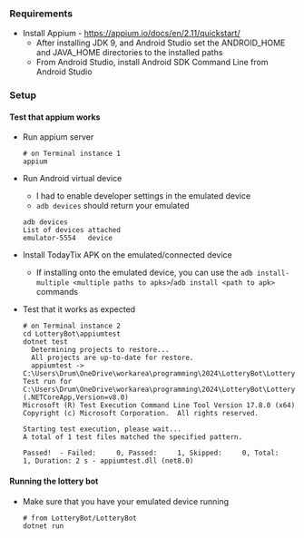 ### Requirements

* Install Appium - https://appium.io/docs/en/2.11/quickstart/
    * After installing JDK 9, and Android Studio set the ANDROID_HOME and JAVA_HOME directories to the installed paths
    * From Android Studio, install Android SDK Command Line from Android Studio

### Setup

#### Test that appium works

* Run appium server

    ```
    # on Terminal instance 1
    appium
    ```

* Run Android virtual device
    * I had to enable developer settings in the emulated device
    * `adb devices` should return your emulated

    ```
    adb devices
    List of devices attached
    emulator-5554   device
    ```

* Install TodayTix APK on the emulated/connected device
    * If installing onto the emulated device, you can use the `adb install-multiple <multiple paths to apks>`/`adb install <path to apk>` commands

* Test that it works as expected

    ```
    # on Terminal instance 2
    cd LotteryBot\appiumtest
    dotnet test
      Determining projects to restore...
      All projects are up-to-date for restore.
      appiumtest -> C:\Users\Drum\OneDrive\workarea\programming\2024\LotteryBot\LotteryBot\appiumtest\bin\Debug\net8.0\appiumtest.dll
    Test run for C:\Users\Drum\OneDrive\workarea\programming\2024\LotteryBot\LotteryBot\appiumtest\bin\Debug\net8.0\appiumtest.dll (.NETCoreApp,Version=v8.0)
    Microsoft (R) Test Execution Command Line Tool Version 17.8.0 (x64)
    Copyright (c) Microsoft Corporation.  All rights reserved.

    Starting test execution, please wait...
    A total of 1 test files matched the specified pattern.

    Passed!  - Failed:     0, Passed:     1, Skipped:     0, Total:     1, Duration: 2 s - appiumtest.dll (net8.0)
    ```

#### Running the lottery bot

* Make sure that you have your emulated device running
    ```
    # from LotteryBot/LotteryBot
    dotnet run
    ```